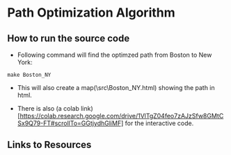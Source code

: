 # Path Optimization Algorithm

## How to run the source code

* Following command will find the optimzed path from Boston to New York:
```
make Boston_NY
```

* This will also create a map(\src\Boston_NY.html) showing the path in html.

* There is also (a colab link)[https://colab.research.google.com/drive/1VlTgZ04feo7zAJzSfw8GMtCSx9Q79-FT#scrollTo=GGtjydhGliMF] for the interactive code.

## Links to Resources

